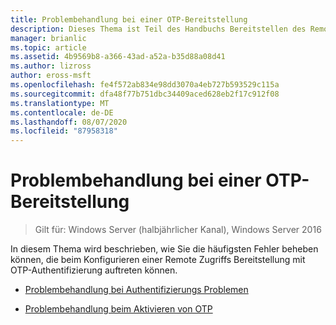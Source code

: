 ```yaml
---
title: Problembehandlung bei einer OTP-Bereitstellung
description: Dieses Thema ist Teil des Handbuchs Bereitstellen des Remote Zugriffs mit OTP-Authentifizierung in Windows Server 2016.
manager: brianlic
ms.topic: article
ms.assetid: 4b9569b8-a366-43ad-a52a-b35d88a08d41
ms.author: lizross
author: eross-msft
ms.openlocfilehash: fe4f572ab834e98dd3070a4eb727b593529c115a
ms.sourcegitcommit: dfa48f77b751dbc34409aced628eb2f17c912f08
ms.translationtype: MT
ms.contentlocale: de-DE
ms.lasthandoff: 08/07/2020
ms.locfileid: "87958318"
---
```

# <a name="troubleshoot-an-otp-deployment"></a>Problembehandlung bei einer OTP-Bereitstellung

>Gilt für: Windows Server (halbjährlicher Kanal), Windows Server 2016

In diesem Thema wird beschrieben, wie Sie die häufigsten Fehler beheben können, die beim Konfigurieren einer Remote Zugriffs Bereitstellung mit OTP-Authentifizierung auftreten können.

-   [Problembehandlung bei Authentifizierungs Problemen](Troubleshooting-Authentication-Issues.md)

-   [Problembehandlung beim Aktivieren von OTP](Troubleshooting-Enabling-OTP.md)



